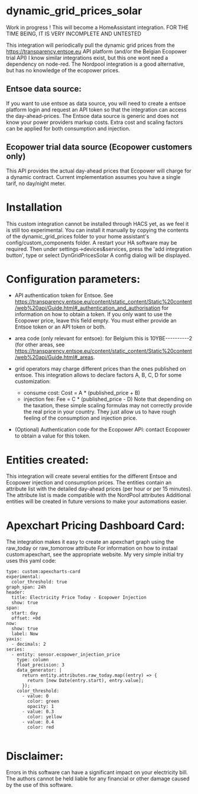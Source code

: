 # dynamic_grid_prices_solar


Work in progress ! This will become a HomeAssistant integration. 
FOR THE TIME BEING, IT IS VERY INCOMPLETE AND UNTESTED

This integration will periodically pull the dynamic grid prices from the https://transparency.entsoe.eu API platform (and/or the Belgian Ecopower trial API)
I know similar integrations exist, but this one wont need a dependency on node-red. The Nordpool integration is a good alternative, but has no knowledge of the ecopower prices.

## Entsoe data source:
If you want to use entsoe as data source, you will need to create a entsoe platform login and request an API token so that the integration can access the day-ahead-prices.
The Entsoe data source is generic and does not know your power providers markup costs. Extra cost and scaling factors can be applied for both consumption and injection.

## Ecopower trial data source (Ecopower customers only)
This API provides the actual day-ahead prices that Ecopower will charge for a dynamic contract.
Current implementation assumes you have a single tarif, no day/night meter.

# Installation
This custom integration cannot be installed through HACS yet, as we feel it is still too experimental.
You can install it manually by copying the contents of the dynamic_grid_prices folder to your home assistant's config/custom_components folder. A restart your HA software may be required.
Then under settings->devices&services, press the 'add integration button', type or select DynGridPricesSolar 
A config dialog will be displayed.

# Configuration parameters:
- API authentication token for Entsoe. See https://transparency.entsoe.eu/content/static_content/Static%20content/web%20api/Guide.html#_authentication_and_authorisation for information on how to obtain a token. If you only want to use the Ecopower price, leave this field empty. You must either provide an Entsoe token or an API token or both.
- area code (only relevant for entsoe): for Belgium this is 10YBE----------2 (for other areas, see https://transparency.entsoe.eu/content/static_content/Static%20content/web%20api/Guide.html#_areas.
- grid operators may charge different prices than the ones published on entsoe. This integration allows to declare factors A, B, C, D for some customization:
  - consume cost: Cost = A * (published_price + B)
  - injection fee:  Fee = C * (published_price - D)
Note that depending on the taxation, these simple scaling formulas may not correctly provide the real price in your country. They just allow us to have rough feeling of the consumption and injection price.

- (Optional) Authentication code for the Ecopower API: contact Ecopower to obtain a value for this token.


# Entities created:
This integration will create several entities for the different Entsoe and Ecopower injection and consumption prices.
The entities contain an attribute list with the detailed day-ahead prices (per hour or per 15 minutes).
The attribute list is made compatible with the NordPool attributes
Additional entities will be created in future versions to make your automations easier.

# Apexchart Pricing Dashboard Card:
The integration makes it easy to create an apexchart graph using the raw_today or raw_tomorrow attribute
For information on how to instaal custom:apexchart, see the appropriate website.
My very simple initial try uses this yaml code:

```
type: custom:apexcharts-card
experimental:
  color_threshold: true
graph_span: 24h
header:
  title: Electricity Price Today - Ecopower Injection
  show: true
span:
  start: day
  offset: +0d
now:
  show: true
  label: Now
yaxis:
  - decimals: 2
series:
  - entity: sensor.ecopower_injection_price
    type: column
    float_precision: 3
    data_generator: |
      return entity.attributes.raw_today.map((entry) => {
        return [new Date(entry.start), entry.value];
      });
    color_threshold:
      - value: 0
        color: green
        opacity: 1
      - value: 0.3
        color: yellow
      - value: 0.4
        color: red


```


# Disclaimer:
 Errors in this software can have a significant impact on your electricity bill.
 The authors cannot be held liable for any financial or other damage caused by the use of this software. 
